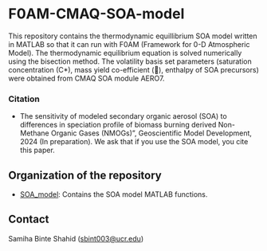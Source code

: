 # F0AM-CMAQ-SOA-model

This repository contains the thermodynamic equillibrium SOA model written in MATLAB so that it can run with F0AM (Framework for 0-D Atmospheric Model). The thermodynamic equilibrium equation is solved numerically using the bisection method. The volatility basis set parameters (saturation concentration (C*), mass yield co-efficient (), enthalpy of SOA precursors) were obtained from CMAQ SOA module AERO7.

### Citation
* The sensitivity of modeled secondary organic aerosol (SOA) to differences in speciation profile of biomass burning derived Non-Methane Organic Gases (NMOGs)”, Geoscientific Model Development, 2024 (In preparation). We ask that if you use the SOA model, you cite this paper.

## Organization of the repository

 * [SOA_model](SOA_model): Contains the SOA model MATLAB functions.
 
## Contact
Samiha Binte Shahid (sbint003@ucr.edu)